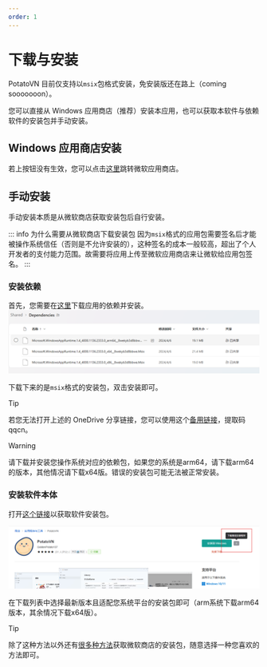 ```yaml
---
order: 1 
---
```


# 下载与安装
PotatoVN 目前仅支持以`msix`包格式安装，免安装版还在路上（coming sooooooon）。

您可以直接从 Windows 应用商店（推荐）安装本应用，也可以获取本软件与依赖软件的安装包并手动安装。

## Windows 应用商店安装

<MsStoreBadge />

若上按钮没有生效，您可以点击[这里](https://www.microsoft.com/store/apps/9P9CBKD5HR3W)跳转微软应用商店。

## 手动安装

手动安装本质是从微软商店获取安装包后自行安装。

::: info 为什么需要从微软商店下载安装包
因为`msix`格式的应用包需要签名后才能被操作系统信任（否则是不允许安装的），这种签名的成本一般较高，超出了个人开发者的支付能力范围。故需要将应用上传至微软应用商店来让微软给应用包签名。
:::

### 安装依赖

首先，您需要在[这里](https://1drv.ms/f/s!AqG5O7IPWb26g7JyVfOg1JnDV0PkGw?e=I305d2)下载应用的依赖并安装。
![alt text](./images/install/install1.png)

下载下来的是`msix`格式的安装包，双击安装即可。

>[!TIP]
> 若您无法打开上述的 OneDrive 分享链接，您可以使用这个[备用链接](https://pan.baidu.com/s/1NREScvLgLMIHWH8FemD5Bw?pwd=qqcn)，提取码qqcn。

>[!WARNING]
> 请下载并安装您操作系统对应的依赖包，如果您的系统是arm64，请下载arm64的版本，其他情况请下载x64版。错误的安装包可能无法被正常安装。

### 安装软件本体

打开[这个链接](https://www.crxsoso.com/store/detail/9P9CBKD5HR3W)以获取软件安装包。

![alt text](./images/install/install2.png)

在下载列表中选择最新版本且适配您系统平台的安装包即可（arm系统下载arm64版本，其余情况下载x64版）。

>[!TIP]
> 除了这种方法以外还有[很多种方法](https://www.baidu.com/s?wd=%E8%8E%B7%E5%8F%96%E5%BE%AE%E8%BD%AF%E5%95%86%E5%BA%97%E5%BA%94%E7%94%A8%E5%AE%89%E8%A3%85%E5%8C%85)获取微软商店的安装包，随意选择一种您喜欢的方法即可。
